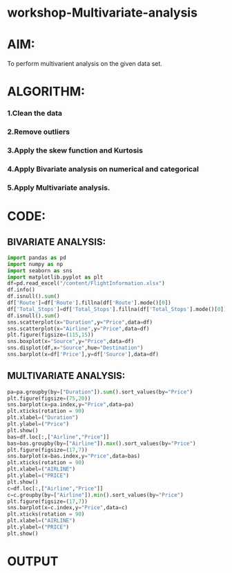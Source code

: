# workshop-Multivariate-analysis
# AIM:
To perform multivarient analysis on the given data set.

# ALGORITHM:
### 1.Clean the data
### 2.Remove outliers
### 3.Apply the skew function and Kurtosis
### 4.Apply Bivariate analysis on numerical and categorical
### 5.Apply Multivariate analysis.
# CODE:
## BIVARIATE ANALYSIS:
``` python
import pandas as pd
import numpy as np
import seaborn as sns
import matplotlib.pyplot as plt
df=pd.read_excel("/content/FlightInformation.xlsx")
df.info()
df.isnull().sum()
df['Route']=df['Route'].fillna(df['Route'].mode()[0])
df['Total_Stops']=df['Total_Stops'].fillna(df['Total_Stops'].mode()[0])
df.isnull().sum()
sns.scatterplot(x="Duration",y="Price",data=df)
sns.scatterplot(x="Airline",y="Price",data=df)
plt.figure(figsize=(115,15))
sns.boxplot(x="Source",y="Price",data=df)
sns.displot(df,x="Source",hue="Destination")
sns.barplot(x=df['Price'],y=df['Source'],data=df)
```
## MULTIVARIATE ANALYSIS:
```python
pa=pa.groupby(by=["Duration"]).sum().sort_values(by="Price")
plt.figure(figsize=(75,20))
sns.barplot(x=pa.index,y="Price",data=pa)
plt.xticks(rotation = 90)
plt.xlabel=("Duration")
plt.ylabel=("Price")
plt.show()
bas=df.loc[:,["Airline","Price"]]
bas=bas.groupby(by=["Airline"]).max().sort_values(by="Price")
plt.figure(figsize=(17,7))
sns.barplot(x=bas.index,y="Price",data=bas)
plt.xticks(rotation = 90)
plt.xlabel=("AIRLINE")
plt.ylabel=("PRICE")
plt.show()
c=df.loc[:,["Airline","Price"]]
c=c.groupby(by=["Airline"]).min().sort_values(by="Price")
plt.figure(figsize=(17,7))
sns.barplot(x=c.index,y="Price",data=c)
plt.xticks(rotation = 90)
plt.xlabel=("AIRLINE")
plt.ylabel=("PRICE")
plt.show() 
```
# OUTPUT 
